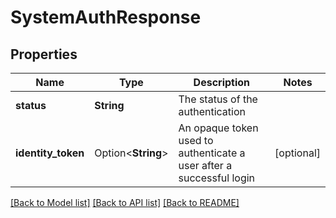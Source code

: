 # SystemAuthResponse

## Properties

Name | Type | Description | Notes
------------ | ------------- | ------------- | -------------
**status** | **String** | The status of the authentication | 
**identity_token** | Option<**String**> | An opaque token used to authenticate a user after a successful login | [optional]

[[Back to Model list]](../README.md#documentation-for-models) [[Back to API list]](../README.md#documentation-for-api-endpoints) [[Back to README]](../README.md)


